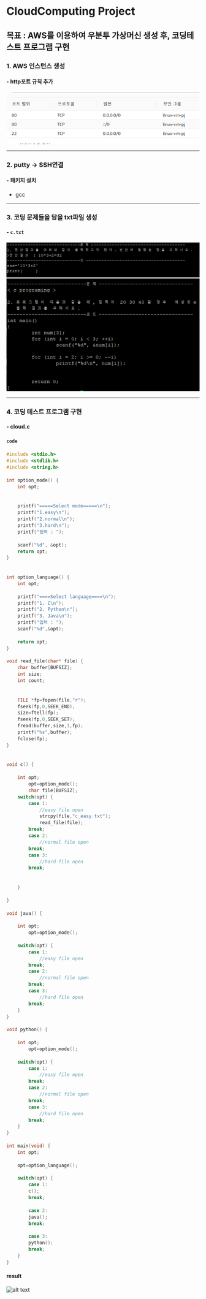 # CloudComputing Project

## 목표 : AWS를 이용하여 우분투 가상머신 생성 후, 코딩테스트 프로그램 구현 
### 1. AWS 인스턴스 생성
#### - http포트 규칙 추가
![alt text](addport.png)

***
### 2. putty -> SSH연결
#### - 패키지 설치
- gcc

***
### 3. 코딩 문제들을 담을 txt파일 생성
#### - `c.txt`
![example_1](c_easy_txt.png)
![example_2](c_easy_txt_2.png)


***
### 4. 코딩 테스트 프로그램 구현
#### - cloud.c
#### `code`
```c
#include <stdio.h>
#include <stdlib.h>
#include <string.h>

int option_mode() {
	int opt;


	printf("=====Select mode=====\n");
	printf("1.easy\n");
	printf("2.normal\n");
	printf("3.hard\n");
	printf("입력 : ");

	scanf("%d", &opt);
	return opt;
}


int option_language() {
	int opt;

	printf("====Select language====\n");
	printf("1. C\n");
	printf("2. Python\n");
	printf("3. Java\n");
	printf("입력 : ");
	scanf("%d",&opt);

	return opt;
}

void read_file(char* file) {
	char buffer[BUFSIZ];
	int size;
	int count;
	

	FILE *fp=fopen(file,"r");
	fseek(fp,0,SEEK_END);
	size=ftell(fp);
	fseek(fp,0,SEEK_SET);
	fread(buffer,size,1,fp);
	printf("%s",buffer);
	fclose(fp);
}


void c() {

	int opt;
        opt=option_mode();
        char file[BUFSIZ];
	switch(opt) {
		case 1:
			//easy file open
			strcpy(file,"c_easy.txt");
			read_file(file);
		break;
		case 2:
			//normal file open
		break;
		case 3:
			//hard file open
		break;

		
	}
      
}

void java() {

	int opt;
        opt=option_mode();

	switch(opt) {
		case 1:
			//easy file open
		break;
		case 2:
			//normal file open
		break;
		case 3:
			//hard file open
		break;
	}
}

void python() {

	int opt;
        opt=option_mode();

	switch(opt) {
		case 1:
			//easy file open
		break;
		case 2:
			//normal file open
		break;
		case 3:
			//hard file open
		break;
	}
}

int main(void) {
	int opt;
	
	opt=option_language();

	switch(opt) {
		case 1:
		c();
		break;

		case 2:
		java();
		break;

		case 3:
		python();
		break;
	}
}

```
#### result
![alt text](js_1.png)

